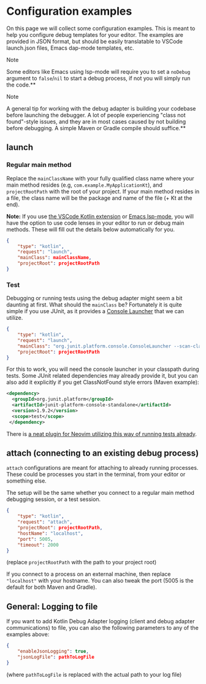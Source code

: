 # Configuration examples
On this page we will collect some configuration examples. This is meant to help you configure debug templates for your editor. The examples are provided in JSON format, but should be easily translatable to VSCode launch.json files, Emacs dap-mode templates, etc.


> [!NOTE]
> Some editors like Emacs using lsp-mode will require you to set a `noDebug` argument to `false`/`nil` to start a debug process, if not you will simply run the code.**


> [!NOTE]
> A general tip for working with the debug adapter is building your codebase before launching the debugger. A lot of people experiencing "class not found"-style issues, and they are in most cases caused by not building before debugging. A simple Maven or Gradle compile should suffice.**


## launch
### Regular main method
Replace the `mainClassName` with your fully qualified class name where your main method resides (e.g, `com.example.MyApplicationKt`), and `projectRootPath` with the root of your project. If your main method resides in a file, the class name will be the package and name of the file (+ Kt at the end). 


**Note:** If you use [the VSCode Kotlin extension](https://github.com/fwcd/vscode-kotlin) or [Emacs lsp-mode](https://emacs-lsp.github.io/lsp-mode/), you will have the option to use code lenses in your editor to run or debug main methods. These will fill out the details below automatically for you.


```json
{
    "type": "kotlin",
    "request": "launch",
    "mainClass": mainClassName,
    "projectRoot": projectRootPath
}
```


### Test
Debugging or running tests using the debug adapter might seem a bit daunting at first. What should the `mainClass` be? Fortunately it is quite simple if you use JUnit, as it provides a [Console Launcher](https://junit.org/junit5/docs/current/user-guide/#running-tests-console-launcher) that we can utilize.

```json
{
    "type": "kotlin",
    "request": "launch",
    "mainClass": "org.junit.platform.console.ConsoleLauncher --scan-class-path",
    "projectRoot": projectRootPath
}
```


For this to work, you will need the console launcher in your classpath during tests. Some JUnit related dependencies may already provide it, but you can also add it explicitly if you get ClassNotFound style errors (Maven example):
```xml
<dependency>
  <groupId>org.junit.platform</groupId>
  <artifactId>junit-platform-console-standalone</artifactId>
  <version>1.9.2</version>
  <scope>test</scope>
 </dependency>
```


There is [a neat plugin for Neovim utilizing this way of running tests already](https://github.com/Mgenuit/nvim-dap-kotlin).



## attach (connecting to an existing debug process)
`attach` configurations are meant for attaching to already running processes. These could be processes you start in the terminal, from your editor or something else. 


The setup will be the same whether you connect to a regular main method debugging session, or a test session.

```json
{
    "type": "kotlin",
    "request": "attach",
    "projectRoot": projectRootPath,
    "hostName": "localhost",
    "port": 5005,
    "timeout": 2000
}
```
(replace `projectRootPath` with the path to your project root)

If you connect to a process on an external machine, then replace `"localhost"` with your hostname. You can also tweak the port (5005 is the default for both Maven and Gradle).


## General: Logging to file
If you want to add Kotlin Debug Adapter logging (client and debug adapter communications) to file, you can also the following parameters to any of the examples above:
```json
{
    "enableJsonLogging": true,
    "jsonLogFile": pathToLogFile
}
```
(where `pathToLogFile` is replaced with the actual path to your log file)
